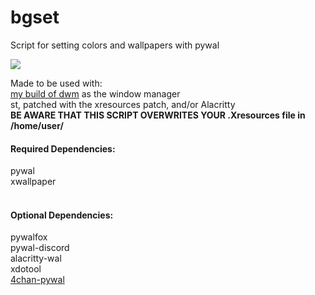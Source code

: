 # bgset
Script for setting colors and wallpapers with pywal<br>

<img src="https://i.imgur.com/fHibN7J.png">

Made to be used with:<br>
<a href=https://github.com/npc-glitch/dwm>my build of dwm</a> as the window manager<br>
st, patched with the xresources patch, and/or Alacritty<br>
<b>BE AWARE THAT THIS SCRIPT OVERWRITES YOUR .Xresources file in /home/user/ </b>


<h4>Required Dependencies:</h4>
pywal<br>
xwallpaper<br><br>

<h4>Optional Dependencies:</h4>
pywalfox<br>
pywal-discord<br>
alacritty-wal<br>
xdotool<br>
<a href=https://github.com/npc-glitch/4chan-pywal>4chan-pywal</a>

